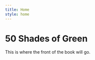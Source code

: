 ```yaml
---
title: Home
style: home
---
```


# 50 Shades of Green

This is where the front of the book will go.
